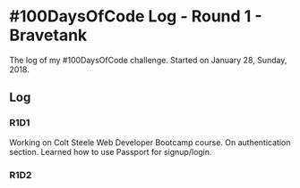 # #100DaysOfCode Log - Round 1 - Bravetank

The log of my #100DaysOfCode challenge. Started on January 28, Sunday, 2018.

## Log

### R1D1 
Working on Colt Steele Web Developer Bootcamp course. On authentication section. Learned how to use Passport for  signup/login. 

### R1D2

